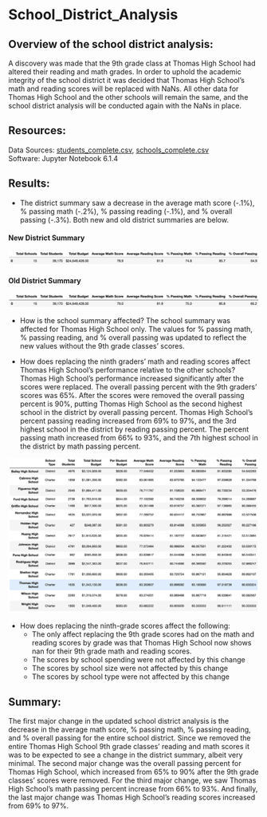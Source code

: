 # School_District_Analysis

## Overview of the school district analysis:
A discovery was made that the 9th grade class at Thomas High School had altered their reading and math grades. In order to uphold the academic integrity of the school district it was decided that Thomas High School’s math and reading scores will be replaced with NaNs. All other data for Thomas High School and the other schools will remain the same, and the school district analysis will be conducted again with the NaNs in place.

## Resources:
Data Sources: [students_complete.csv](Resources/students_complete.csv), [schools_complete.csv](Resources/schools_complete.csv)\
Software: Jupyter Notebook 6.1.4 

## Results:
- The district summary saw a decrease in the average math score (-.1%), % passing math (-.2%), % passing reading (-.1%), and % overall passing (-.3%). Both new and old district summaries are below. 

#### New District Summary
![District_Summary_(New)](Resources/New_District_Summary_DF.png)

#### Old District Summary
![District_Summary_(Old)](Resources/Old_District_Summary_DF.png)

- How is the school summary affected? The school summary was affected for Thomas High School only. The values for % passing math, % passing reading, and % overall passing was updated to reflect the new values without the 9th grade classes’ scores. 

 - How does replacing the ninth graders’ math and reading scores affect Thomas High School’s performance relative to the other schools? Thomas High School’s performance increased significantly after the scores were replaced. The overall passing percent with the 9th graders’ scores was 65%. After the scores were removed the overall passing percent is 90%, putting Thomas High School as the second highest school in the district by overall passing percent. Thomas High School’s percent passing reading increased from 69% to 97%, and the 3rd highest school in the district by reading passing percent. The percent passing math increased from 66% to 93%, and the 7th highest school in the district by math passing percent.

![Per_School_Summary.png](Resources/Per_School_Summary.png)

- How does replacing the ninth-grade scores affect the following:
  - The only affect replacing the 9th grade scores had on the math and reading scores by grade was that Thomas High School now shows nan for their 9th grade math       and reading scores.  
  - The scores by school spending were not affected by this change 
  - The scores by school size were not affected by this change
  - The scores by school type were not affected by this change

## Summary: 
The first major change in the updated school district analysis is the decrease in the average math score, % passing math, % passing reading, and % overall passing for the entire school district. Since we removed the entire Thomas High School 9th grade classes’ reading and math scores it was to be expected to see a change in the district summary, albeit very minimal. The second major change was the overall passing percent for Thomas High School, which increased from 65% to 90% after the 9th grade classes’ scores were removed. For the third major change, we saw Thomas High School’s math passing percent increase from 66% to 93%. And finally, the last major change was Thomas High School’s reading scores increased from 69% to 97%.   
